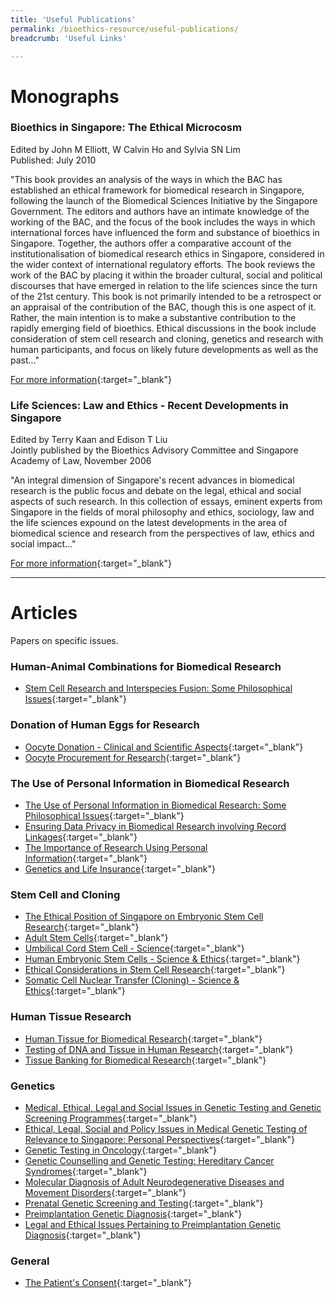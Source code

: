```yaml
---
title: 'Useful Publications'
permalink: /bioethics-resource/useful-publications/
breadcrumb: 'Useful Links'

---
```



# **Monographs** 

### **Bioethics in Singapore: The Ethical Microcosm**

Edited by John M Elliott, W Calvin Ho and Sylvia SN Lim
<br>Published: July 2010

"This book provides an analysis of the ways in which the BAC has established an ethical framework for biomedical research in Singapore, following the launch of the Biomedical Sciences Initiative by the Singapore Government. The editors and authors have an intimate knowledge of the working of the BAC, and the focus of the book includes the ways in which international forces have influenced the form and substance of bioethics in Singapore. Together, the authors offer a comparative account of the institutionalisation of biomedical research ethics in Singapore, considered in the wider context of international regulatory efforts. The book reviews the work of the BAC by placing it within the broader cultural, social and political discourses that have emerged in relation to the life sciences since the turn of the 21st century. This book is not primarily intended to be a retrospect or an appraisal of the contribution of the BAC, though this is one aspect of it. Rather, the main intention is to make a substantive contribution to the rapidly emerging field of bioethics. Ethical discussions in the book include consideration of stem cell research and cloning, genetics and research with human participants, and focus on likely future developments as well as the past..."

[For more information]({{"https://www.worldscientific.com/worldscibooks/10.1142/7958"}}){:target="_blank"}

### **Life Sciences: Law and Ethics - Recent Developments in Singapore**

Edited by Terry Kaan and Edison T Liu
<br>Jointly published by the Bioethics Advisory Committee and Singapore Academy of Law, November 2006

"An integral dimension of Singapore's recent advances in biomedical research is the public focus and debate on the legal, ethical and social aspects of such research. In this collection of essays, eminent experts from Singapore in the fields of moral philosophy and ethics, sociology, law and the life sciences expound on the latest developments in the area of biomedical science and research from the perspectives of law, ethics and social impact..."

[For more information]({{"https://www.sal-e.org.sg/life-sciences-law-and-ethics-recent-developments-in-singapore-softcover-edition"}}){:target="_blank"}

---

# **Articles** 
Papers on specific issues.

### **Human-Animal Combinations for Biomedical Research**
- [Stem Cell Research and Interspecies Fusion: Some Philosophical Issues](/files/publications/others/stem-cell-research-and-interspecies-fusion-some-philosophical-issues.pdf){:target="_blank"}

### **Donation of Human Eggs for Research**
- [Oocyte Donation - Clinical and Scientific Aspects](/files/publications/others/oocyte-donation-clinical-and-scientific-aspects.pdf){:target="_blank"}
- [Oocyte Procurement for Research](/files/publications/others/oocyte-procurement-for-research.pdf){:target="_blank"}

### **The Use of Personal Information in Biomedical Research**
- [The Use of Personal Information in Biomedical Research: Some Philosophical Issues](/files/publications/others/the-use-of-personal-information-in-biomedical-research-some-philosophical-issues.pdf){:target="_blank"}
- [Ensuring Data Privacy in Biomedical Research involving Record Linkages](/files/publications/others/ensuring-data-privacy-in-biomedical-research-involving-record-linkages.pdf){:target="_blank"}
- [The Importance of Research Using Personal Information](/files/publications/others/the-importance-of-research-using-personal-information.pdf){:target="_blank"}
- [Genetics and Life Insurance](/files/publications/others/genetics-and-life-insurance.pdf){:target="_blank"}

### **Stem Cell and Cloning**
- [The Ethical Position of Singapore on Embryonic Stem Cell Research](/files/publications/others/the-ethical-position-of-singapore-on-embryonic-stem-cell-research.pdf){:target="_blank"}
- [Adult Stem Cells](/files/publications/others/adult-stem-cells.pdf){:target="_blank"}
- [Umbilical Cord Stem Cell - Science](/files/publications/others/umbilical-cord-stem-cell-science.pdf){:target="_blank"}
- [Human Embryonic Stem Cells - Science & Ethics](/files/publications/others/human-embryonic-stem-cells-science-ethics.pdf){:target="_blank"}
- [Ethical Considerations in Stem Cell Research](/files/publications/others/ethical-considerations-in-stem-cell-research.pdf){:target="_blank"}
- [Somatic Cell Nuclear Transfer (Cloning) - Science & Ethics](/files/publications/others/somatic-cell-nuclear-transfer-cloning-science-ethics.pdf){:target="_blank"}

### **Human Tissue Research**
- [Human Tissue for Biomedical Research](/files/publications/others/human-tissue-for-biomedical-research.pdf){:target="_blank"}
- [Testing of DNA and Tissue in Human Research](/files/publications/others/testing-of-dna-and-tissue-in-human-research.pdf){:target="_blank"}
- [Tissue Banking for Biomedical Research](/files/publications/others/tissue-banking-for-biomedical-research.pdf){:target="_blank"}

### **Genetics**
- [Medical, Ethical, Legal and Social Issues in Genetic Testing and Genetic Screening Programmes](/files/publications/others/medical-ethical-legal-and-social-issues-in-genetic-testing-and-genetic-screening-programmes.pdf){:target="_blank"}
- [Ethical, Legal, Social and Policy Issues in Medical Genetic Testing of Relevance to Singapore: Personal Perspectives](/files/publications/others/ethical-legal-social-and-policy-issues-in-medical-genetic-testing-of-relevance-to-singapore-personal-perspectives.pdf){:target="_blank"}
- [Genetic Testing in Oncology](/files/publications/others/genetic-testing-in-oncology.pdf){:target="_blank"}
- [Genetic Counselling and Genetic Testing: Hereditary Cancer Syndromes](/files/publications/others/genetic-counselling-and-genetic-testing-hereditary-cancer-syndromes.pdf){:target="_blank"}
- [Molecular Diagnosis of Adult Neurodegenerative Diseases and Movement Disorders](/files/publications/others/molecular-diagnosis-of-adult-neurodegenerative-diseases-and-movement-disorders.pdf){:target="_blank"}
- [Prenatal Genetic Screening and Testing](/files/publications/others/prenatal-genetic-screening-and-testing.pdf){:target="_blank"}
- [Preimplantation Genetic Diagnosis](/files/publications/others/preimplantation-genetic-diagnosis.pdf){:target="_blank"}
- [Legal and Ethical Issues Pertaining to Preimplantation Genetic Diagnosis](/files/publications/others/legal-and-ethical-issues-pertaining-to-preimplantation-genetic-diagnosis.pdf){:target="_blank"}
### **General**
- [The Patient's Consent](/files/publications/others/the-patients-consent.pdf){:target="_blank"}
 
